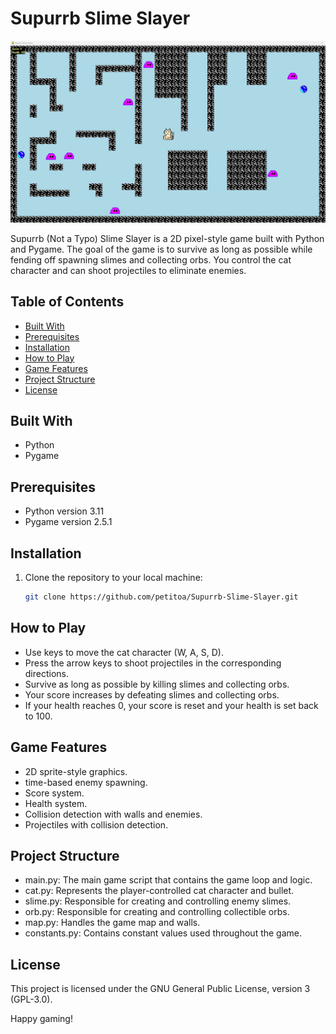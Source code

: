 # Supurrb Slime Slayer

![Game Screenshot](screenshot.png)

Supurrb (Not a Typo) Slime Slayer is a 2D pixel-style game built with Python and Pygame. The goal of the game is to survive as long as possible while fending off spawning slimes and collecting orbs. You control the cat character and can shoot projectiles to eliminate enemies.

## Table of Contents
- [Built With](#built-with)
- [Prerequisites](#prerequisites)
- [Installation](#installation)
- [How to Play](#how-to-play)
- [Game Features](#game-features)
- [Project Structure](#project-structure)
- [License](#license)

## Built With

- Python
- Pygame

## Prerequisites

- Python version 3.11
- Pygame version 2.5.1

 ## Installation

1. Clone the repository to your local machine:

    ```bash
    git clone https://github.com/petitoa/Supurrb-Slime-Slayer.git
## How to Play
- Use keys to move the cat character (W, A, S, D).
- Press the arrow keys to shoot projectiles in the corresponding directions.
- Survive as long as possible by killing slimes and collecting orbs.
- Your score increases by defeating slimes and collecting orbs.
- If your health reaches 0, your score is reset and your health is set back to 100.

## Game Features
- 2D sprite-style graphics.
- time-based enemy spawning.
- Score system.
- Health system.
- Collision detection with walls and enemies.
- Projectiles with collision detection.

## Project Structure
- main.py: The main game script that contains the game loop and logic.
- cat.py: Represents the player-controlled cat character and bullet.
- slime.py: Responsible for creating and controlling enemy slimes.
- orb.py: Responsible for creating and controlling collectible orbs.
- map.py: Handles the game map and walls.
- constants.py: Contains constant values used throughout the game.

## License

This project is licensed under the GNU General Public License, version 3 (GPL-3.0).

Happy gaming!
